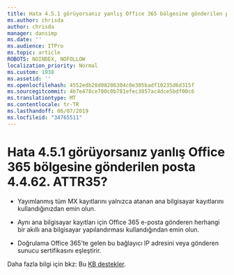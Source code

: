 ```yaml
---
title: Hata 4.5.1 görüyorsanız yanlış Office 365 bölgesine gönderilen posta 4.4.62. ATTR35?
ms.author: chrisda
author: chrisda
manager: dansimp
ms.date: ''
ms.audience: ITPro
ms.topic: article
ROBOTS: NOINDEX, NOFOLLOW
localization_priority: Normal
ms.custom: 1938
ms.assetid: ''
ms.openlocfilehash: 4552edb28d08206304c0e305badf10235d6d315f
ms.sourcegitcommit: 4b7e478ce700c0b781efec3857ac4dce5bdf00c6
ms.translationtype: MT
ms.contentlocale: tr-TR
ms.lasthandoff: 06/07/2019
ms.locfileid: "34765511"
---
```

# <a name="are-you-seeing-error-451-4462-mail-sent-to-the-wrong-office-365-region-attr35"></a>Hata 4.5.1 görüyorsanız yanlış Office 365 bölgesine gönderilen posta 4.4.62. ATTR35?

- Yayımlanmış tüm MX kayıtlarını yalnızca atanan ana bilgisayar kayıtlarını kullandığınızdan emin olun.

- Aynı ana bilgisayar kayıtları için Office 365 e-posta gönderen herhangi bir akıllı ana bilgisayar yapılandırması kullandığından emin olun.

- Doğrulama Office 365'te gelen bu bağlayıcı IP adresini veya gönderen sunucu sertifikasını eşleştirir.

Daha fazla bilgi için bkz: Bu [KB destekler](https://support.microsoft.com/help/4057301/attr35-response-code-when-mail-is-sent-to-eop-exo).

